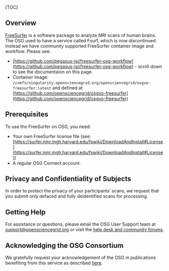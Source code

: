 [title]: - "Introduction to FreeSurfer on OSG"
[TOC]

## Overview

[FreeSurfer](http://freesurfer.net/) is a software package to analyze MRI scans
of human brains. The OSG used to have a service called
Fsurf, which is now discontinued. Instead we have community supported 
FreeSurfer container image and workflow. Please see:

* [https://github.com/pegasus-isi/freesurfer-osg-workflow](https://github.com/pegasus-isi/freesurfer-osg-workflow) - scroll down to see the documentaion on this page.
* Container image: `/cvmfs/singularity.opensciencegrid.org/opensciencegrid/osgvo-freesurfer:latest` and defined at [https://github.com/opensciencegrid/osgvo-freesurfer](https://github.com/opensciencegrid/osgvo-freesurfer)

## Prerequisites

To use the FreeSurfer on OSG, you need:

* Your own FreeSurfer license file (see: [https://surfer.nmr.mgh.harvard.edu/fswiki/DownloadAndInstall#License](https://surfer.nmr.mgh.harvard.edu/fswiki/DownloadAndInstall#License))
* A regular OSG Connect account.

## Privacy and Confidentiality of Subjects

In order to protect the privacy of your participants’ scans, we request that you
submit only defaced and fully deidentified scans for processing.

## Getting Help

For assistance or questions, please email the OSG User Support team  at
[support@opensciencegrid.org](mailto:support@opensciencegrid.org) or
visit the [help desk and community forums](http://support.opensciencegrid.org).

## Acknowledging the OSG Consortium

We gratefully request your acknowledgement of the OSG in publications benefiting from this service as described [here](https://support.opensciencegrid.org/support/solutions/articles/5000640421-acknowledging-the-open-science-grid).

